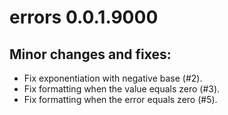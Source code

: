 # errors 0.0.1.9000

## Minor changes and fixes:

* Fix exponentiation with negative base (#2).
* Fix formatting when the value equals zero (#3).
* Fix formatting when the error equals zero (#5).
